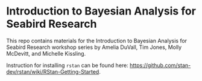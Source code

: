 # Introduction to Bayesian Analysis for Seabird Research
This repo contains materials for the Introduction to Bayesian Analysis for Seabird Research workshop series by Amelia DuVall, Tim Jones, Molly McDevitt, and Michelle Kissling. 

Instruction for installing `rstan` can be found here: https://github.com/stan-dev/rstan/wiki/RStan-Getting-Started. 
